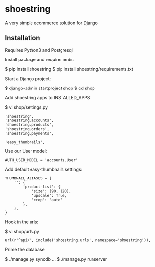 # shoestring
A very simple ecommerce solution for Django

## Installation

Requires Python3 and Postgresql

Install package and requirements:

  $ pip install shoestring
  $ pip install shoestring/requirements.txt

Start a Django project:

  $ django-admin startproject shop
  $ cd shop

Add shoestring apps to INSTALLED_APPS

  $ vi shop/settings.py
  
    'shoestring',
    'shoestring.accounts',
    'shoestring.products',
    'shoestring.orders',
    'shoestring.payments',

    'easy_thumbnails',

Use our User model:

    AUTH_USER_MODEL = 'accounts.User'

Add default easy-thumbnails settings:

    THUMBNAIL_ALIASES = {
        '': {
            'product-list': {
                'size': (90, 120),
                'upscale': True,
                'crop': 'auto'
            },
        },
    }

Hook in the urls:

  $ vi shop/urls.py

    url(r'^api/', include('shoestring.urls', namespace='shoestring')),

Prime the database

  $ ./manage.py syncdb
  ...
  $ ./manage.py runserver
